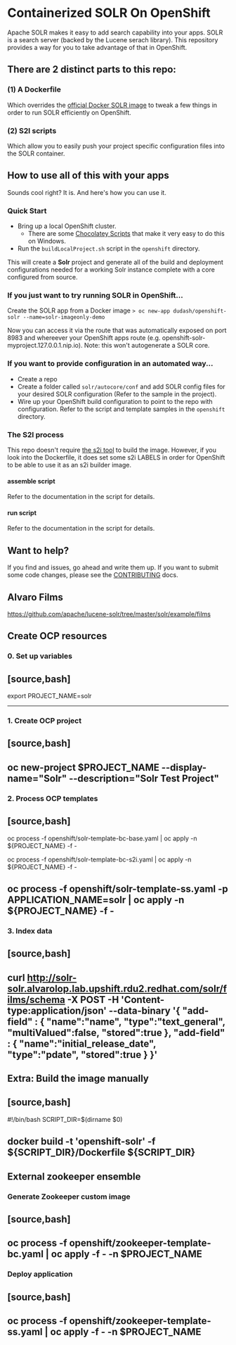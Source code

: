 # Containerized SOLR On OpenShift
Apache SOLR makes it easy to add search capability into your apps.  SOLR is a search server (backed by the Lucene serach library).  This repository provides a way for you to take advantage of that in OpenShift.

## There are 2 distinct parts to this repo:
   
### (1) A Dockerfile

Which overrides the [official Docker SOLR image][2] to tweak a few things in order to run SOLR efficiently on OpenShift.  

### (2) S2I scripts

Which allow you to easily push your project specific configuration files into the SOLR container.

## How to use all of this with your apps
Sounds cool right?  It is.  And here's how you can use it.

### Quick Start
* Bring up a local OpenShift cluster.
  * There are some [Chocolatey Scripts](https://github.com/WadeBarnes/dev-tools/tree/master/chocolatey) that make it very easy to do this on Windows.
* Run the `buildLocalProject.sh` script in the `openshift` directory.

This will create a **Solr** project and generate all of the build and deployment configurations needed for a working Solr instance complete with a core configured from source.

### If you just want to try running SOLR in OpenShift...

Create the SOLR app from a Docker image
`> oc new-app dudash/openshift-solr --name=solr-imageonly-demo`

Now you can access it via the route that was automatically exposed on port 8983 and whereever your OpenShift apps route (e.g. openshift-solr-myproject.127.0.0.1.nip.io).  Note: this won't autogenerate a SOLR core.

### If you want to provide configuration in an automated way...
* Create a repo
* Create a folder called `solr/autocore/conf` and add SOLR config files for your desired SOLR configuration
  (Refer to the sample in the project).
* Wire up your OpenShift build configuration to point to the repo with configuration.  Refer to the script and template samples in the `openshift` directory.

### The S2I process
This repo doesn't require [the s2i tool](https://github.com/openshift/source-to-image) to build the image.  However, if you look into the Dockerfile, it does set some s2i LABELS in order for OpenShift to be able to use it as an s2i builder image.

#### assemble script
Refer to the documentation in the script for details.

#### run script
Refer to the documentation in the script for details.

## Want to help?
If you find and issues, go ahead and write them up.  If you want to submit some code changes, please see the [CONTRIBUTING][3] docs.







## Alvaro Films

https://github.com/apache/lucene-solr/tree/master/solr/example/films


## Create OCP resources


### 0. Set up variables

[source,bash]
----
export PROJECT_NAME=solr


----




### 1. Create OCP project

[source,bash]
----
oc new-project $PROJECT_NAME --display-name="Solr" --description="Solr Test Project"
----


### 2. Process OCP templates

[source,bash]
----
oc process -f openshift/solr-template-bc-base.yaml | oc apply -n ${PROJECT_NAME} -f -

oc process -f openshift/solr-template-bc-s2i.yaml | oc apply -n ${PROJECT_NAME} -f -

oc process -f openshift/solr-template-ss.yaml -p APPLICATION_NAME=solr | oc apply -n ${PROJECT_NAME} -f -
----


### 3. Index data

[source,bash]
----
curl http://solr-solr.alvarolop.lab.upshift.rdu2.redhat.com/solr/films/schema -X POST -H 'Content-type:application/json' --data-binary '{
    "add-field" : {
        "name":"name",
        "type":"text_general",
        "multiValued":false,
        "stored":true
    },
    "add-field" : {
        "name":"initial_release_date",
        "type":"pdate",
        "stored":true
    }
  }'
----


## Extra: Build the image manually

[source,bash]
----
#!/bin/bash
SCRIPT_DIR=$(dirname $0)

docker build -t 'openshift-solr' -f ${SCRIPT_DIR}/Dockerfile ${SCRIPT_DIR}
----
 


## External zookeeper ensemble



### Generate Zookeeper custom image

[source,bash]
----
oc process -f openshift/zookeeper-template-bc.yaml | oc apply -f - -n $PROJECT_NAME
----


### Deploy application

[source,bash]
----
<!-- oc import-image zookeeper:3.5.7 --from=zookeeper:3.5.7 -n $PROJECT_NAME --confirm -->
oc process -f openshift/zookeeper-template-ss.yaml | oc apply -f - -n $PROJECT_NAME
----
















[1]: https://github.com/docker-solr/docker-solr
[2]: https://store.docker.com/images/f4e3929d-d8bc-491e-860c-310d3f40fff2?tab=description
[3]: ./CONTRIBUTING.md
